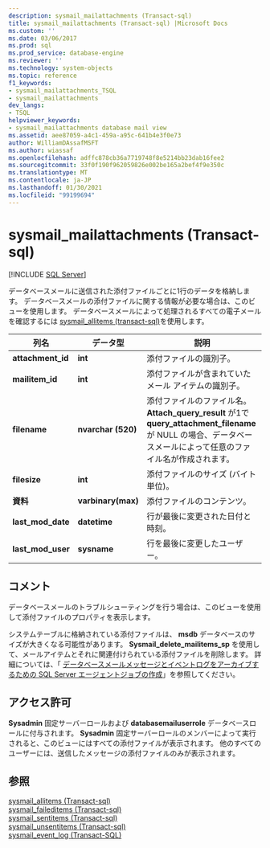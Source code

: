 ```yaml
---
description: sysmail_mailattachments (Transact-sql)
title: sysmail_mailattachments (Transact-sql) |Microsoft Docs
ms.custom: ''
ms.date: 03/06/2017
ms.prod: sql
ms.prod_service: database-engine
ms.reviewer: ''
ms.technology: system-objects
ms.topic: reference
f1_keywords:
- sysmail_mailattachments_TSQL
- sysmail_mailattachments
dev_langs:
- TSQL
helpviewer_keywords:
- sysmail_mailattachments database mail view
ms.assetid: aee87059-a4c1-459a-a95c-641b4e3f0e73
author: WilliamDAssafMSFT
ms.author: wiassaf
ms.openlocfilehash: adffc878cb36a7719748f8e5214bb23dab16fee2
ms.sourcegitcommit: 33f0f190f962059826e002be165a2bef4f9e350c
ms.translationtype: MT
ms.contentlocale: ja-JP
ms.lasthandoff: 01/30/2021
ms.locfileid: "99199694"
---
```

# <a name="sysmail_mailattachments-transact-sql"></a>sysmail_mailattachments (Transact-sql)
[!INCLUDE [SQL Server](../../includes/applies-to-version/sqlserver.md)]

  データベースメールに送信された添付ファイルごとに1行のデータを格納します。 データベースメールの添付ファイルに関する情報が必要な場合は、このビューを使用します。 データベースメールによって処理されるすべての電子メールを確認するには [sysmail_allitems &#40;transact-sql&#41;](../../relational-databases/system-catalog-views/sysmail-allitems-transact-sql.md)を使用します。  
  
|列名|データ型|説明|  
|-----------------|---------------|-----------------|  
|**attachment_id**|**int**|添付ファイルの識別子。|  
|**mailitem_id**|**int**|添付ファイルが含まれていたメール アイテムの識別子。|  
|**filename**|**nvarchar (520)**|添付ファイルのファイル名。 **Attach_query_result** が1で **query_attachment_filename** が NULL の場合、データベースメールによって任意のファイル名が作成されます。|  
|**filesize**|**int**|添付ファイルのサイズ (バイト単位)。|  
|**資料**|**varbinary(max)**|添付ファイルのコンテンツ。|  
|**last_mod_date**|**datetime**|行が最後に変更された日付と時刻。|  
|**last_mod_user**|**sysname**|行を最後に変更したユーザー。|  
  
## <a name="remarks"></a>コメント  
 データベースメールのトラブルシューティングを行う場合は、このビューを使用して添付ファイルのプロパティを表示します。  
  
 システムテーブルに格納されている添付ファイルは、 **msdb** データベースのサイズが大きくなる可能性があります。 **Sysmail_delete_mailitems_sp** を使用して、メールアイテムとそれに関連付けられている添付ファイルを削除します。 詳細については、「 [データベースメールメッセージとイベントログをアーカイブするための SQL Server エージェントジョブの作成](../../relational-databases/database-mail/create-a-sql-server-agent-job-to-archive-database-mail-messages-and-event-logs.md)」を参照してください。  
  
## <a name="permissions"></a>アクセス許可  
 **Sysadmin** 固定サーバーロールおよび **databasemailuserrole** データベースロールに付与されます。 **Sysadmin** 固定サーバーロールのメンバーによって実行されると、このビューにはすべての添付ファイルが表示されます。 他のすべてのユーザーには、送信したメッセージの添付ファイルのみが表示されます。  
  
## <a name="see-also"></a>参照  
 [sysmail_allitems &#40;Transact-sql&#41;](../../relational-databases/system-catalog-views/sysmail-allitems-transact-sql.md)   
 [sysmail_faileditems &#40;Transact-sql&#41;](../../relational-databases/system-catalog-views/sysmail-faileditems-transact-sql.md)   
 [sysmail_sentitems &#40;Transact-sql&#41;](../../relational-databases/system-catalog-views/sysmail-sentitems-transact-sql.md)   
 [sysmail_unsentitems &#40;Transact-sql&#41;](../../relational-databases/system-catalog-views/sysmail-unsentitems-transact-sql.md)   
 [sysmail_event_log &#40;Transact-SQL&#41;](../../relational-databases/system-catalog-views/sysmail-event-log-transact-sql.md)  
  
  
